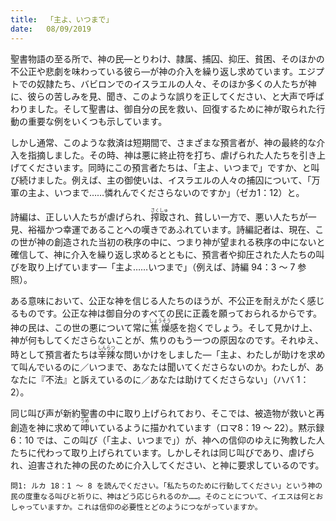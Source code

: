 ```yaml
---
title:  「主よ、いつまで」
date:   08/09/2019
---
```


聖書物語の至る所で、神の民―とりわけ、隷属、捕囚、抑圧、貧困、そのほかの不公正や悲劇を味わっている彼ら―が神の介入を繰り返し求めています。エジプトでの奴隷たち、バビロンでのイスラエルの人々、そのほか多くの人たちが神に、彼らの苦しみを見、聞き、このような誤りを正してください、と大声で呼ばわりました。そして聖書は、御自分の民を救い、回復するために神が取られた行動の重要な例をいくつも示しています。

しかし通常、このような救済は短期間で、さまざまな預言者が、神の最終的な介入を指摘しました。その時、神は悪に終止符を打ち、虐げられた人たちを引き上げてくださいます。同時にこの預言者たちは、「主よ、いつまで」ですか、と叫び続けました。例えば、主の御使いは、イスラエルの人々の捕囚について、「万軍の主よ、いつまで……憐れんでくださらないのですか」（ゼカ1：12）と。

詩編は、正しい人たちが虐げられ、<ruby>搾取<rt>さくしゅ</rt></ruby>され、貧しい一方で、悪い人たちが一見、裕福かつ幸運であることへの嘆きであふれています。詩編記者は、現在、この世が神の創造された当初の秩序の中に、つまり神が望まれる秩序の中にないと確信して、神に介入を繰り返し求めるとともに、預言者や抑圧された人たちの叫びを取り上げています―「主よ……いつまで」（例えば、詩編 94：3 ～ 7 参照）。

ある意味において、公正な神を信じる人たちのほうが、不公正を耐えがたく感じるものです。公正な神は御自分のすべての民に正義を願っておられるからです。神の民は、この世の悪について常に<ruby>焦燥<rt>しょうそう</rt></ruby>感を抱くでしょう。そして見かけ上、神が何もしてくださらないことが、焦りのもう一つの原因なのです。それゆえ、時として預言者たちは<ruby>辛辣<rt>しんらつ</rt></ruby>な問いかけをしました―「主よ、わたしが助けを求めて叫んでいるのに／いつまで、あなたは聞いてくださらないのか。わたしが、あなたに『不法』と訴えているのに／あなたは助けてくださらない」（ハバ 1：2）。

同じ叫び声が新約聖書の中に取り上げられており、そこでは、被造物が救いと再創造を神に求めて<ruby>呻<rt>うめ</rt></ruby>いているように描かれています（ロマ8：19 ～ 22）。黙示録 6：10 では、この叫び（「主よ、いつまで」）が、神への信仰のゆえに殉教した人たちに代わって取り上げられています。しかしそれは同じ叫びであり、虐げられ、迫害された神の民のために介入してください、と神に要求しているのです。

`問1: ルカ 18：1 ～ 8 を読んでください。「私たちのために行動してください」という神の民の度重なる叫びと祈りに、神はどう応じられるのか……。そのことについて、イエスは何とおしゃっていますか。これは信仰の必要性とどのようにつながっていますか。`